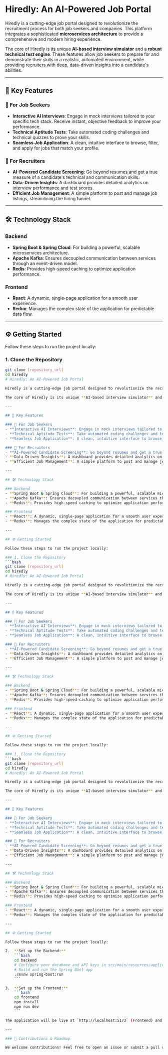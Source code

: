 # Hiredly: An AI-Powered Job Portal

Hiredly is a cutting-edge job portal designed to revolutionize the recruitment process for both job seekers and companies. This platform integrates a sophisticated **microservices architecture** to provide a comprehensive and modern hiring experience.

The core of Hiredly is its unique **AI-based interview simulator** and a **robust technical test engine**. These features allow job seekers to prepare for and demonstrate their skills in a realistic, automated environment, while providing recruiters with deep, data-driven insights into a candidate's abilities.

---

## 🚀 Key Features

### 🔹 For Job Seekers
- **Interactive AI Interviews**: Engage in mock interviews tailored to your specific tech stack. Receive instant, objective feedback to improve your performance.
- **Technical Aptitude Tests**: Take automated coding challenges and technical quizzes to prove your skills.
- **Seamless Job Application**: A clean, intuitive interface to browse, filter, and apply for jobs that match your profile.

### 🔹 For Recruiters
- **AI-Powered Candidate Screening**: Go beyond resumes and get a true measure of a candidate's technical and communication skills.
- **Data-Driven Insights**: A dashboard provides detailed analytics on interview performance and test scores.
- **Efficient Job Management**: A simple platform to post and manage job listings, streamlining the hiring funnel.

---

## 🛠 Technology Stack

### Backend
- **Spring Boot & Spring Cloud**: For building a powerful, scalable microservices architecture.
- **Apache Kafka**: Ensures decoupled communication between services through an event-driven model.
- **Redis**: Provides high-speed caching to optimize application performance.

### Frontend
- **React**: A dynamic, single-page application for a smooth user experience.
- **Redux**: Manages the complex state of the application for predictable data flow.

---

## ⚙️ Getting Started

Follow these steps to run the project locally:

### 1. Clone the Repository
```bash
git clone [repository_url]
cd hiredly
# Hiredly: An AI-Powered Job Portal

Hiredly is a cutting-edge job portal designed to revolutionize the recruitment process for both job seekers and companies. This platform integrates a sophisticated **microservices architecture** to provide a comprehensive and modern hiring experience.

The core of Hiredly is its unique **AI-based interview simulator** and a **robust technical test engine**. These features allow job seekers to prepare for and demonstrate their skills in a realistic, automated environment, while providing recruiters with deep, data-driven insights into a candidate's abilities.

---

## 🚀 Key Features

### 🔹 For Job Seekers
- **Interactive AI Interviews**: Engage in mock interviews tailored to your specific tech stack. Receive instant, objective feedback to improve your performance.
- **Technical Aptitude Tests**: Take automated coding challenges and technical quizzes to prove your skills.
- **Seamless Job Application**: A clean, intuitive interface to browse, filter, and apply for jobs that match your profile.

### 🔹 For Recruiters
- **AI-Powered Candidate Screening**: Go beyond resumes and get a true measure of a candidate's technical and communication skills.
- **Data-Driven Insights**: A dashboard provides detailed analytics on interview performance and test scores.
- **Efficient Job Management**: A simple platform to post and manage job listings, streamlining the hiring funnel.

---

## 🛠 Technology Stack

### Backend
- **Spring Boot & Spring Cloud**: For building a powerful, scalable microservices architecture.
- **Apache Kafka**: Ensures decoupled communication between services through an event-driven model.
- **Redis**: Provides high-speed caching to optimize application performance.

### Frontend
- **React**: A dynamic, single-page application for a smooth user experience.
- **Redux**: Manages the complex state of the application for predictable data flow.

---

## ⚙️ Getting Started

Follow these steps to run the project locally:

### 1. Clone the Repository
```bash
git clone [repository_url]
cd hiredly
# Hiredly: An AI-Powered Job Portal

Hiredly is a cutting-edge job portal designed to revolutionize the recruitment process for both job seekers and companies. This platform integrates a sophisticated **microservices architecture** to provide a comprehensive and modern hiring experience.

The core of Hiredly is its unique **AI-based interview simulator** and a **robust technical test engine**. These features allow job seekers to prepare for and demonstrate their skills in a realistic, automated environment, while providing recruiters with deep, data-driven insights into a candidate's abilities.

---

## 🚀 Key Features

### 🔹 For Job Seekers
- **Interactive AI Interviews**: Engage in mock interviews tailored to your specific tech stack. Receive instant, objective feedback to improve your performance.
- **Technical Aptitude Tests**: Take automated coding challenges and technical quizzes to prove your skills.
- **Seamless Job Application**: A clean, intuitive interface to browse, filter, and apply for jobs that match your profile.

### 🔹 For Recruiters
- **AI-Powered Candidate Screening**: Go beyond resumes and get a true measure of a candidate's technical and communication skills.
- **Data-Driven Insights**: A dashboard provides detailed analytics on interview performance and test scores.
- **Efficient Job Management**: A simple platform to post and manage job listings, streamlining the hiring funnel.

---

## 🛠 Technology Stack

### Backend
- **Spring Boot & Spring Cloud**: For building a powerful, scalable microservices architecture.
- **Apache Kafka**: Ensures decoupled communication between services through an event-driven model.
- **Redis**: Provides high-speed caching to optimize application performance.

### Frontend
- **React**: A dynamic, single-page application for a smooth user experience.
- **Redux**: Manages the complex state of the application for predictable data flow.

---

## ⚙️ Getting Started

Follow these steps to run the project locally:

### 1. Clone the Repository
```bash
git clone [repository_url]
cd hiredly
# Hiredly: An AI-Powered Job Portal

Hiredly is a cutting-edge job portal designed to revolutionize the recruitment process for both job seekers and companies. This platform integrates a sophisticated **microservices architecture** to provide a comprehensive and modern hiring experience.

The core of Hiredly is its unique **AI-based interview simulator** and a **robust technical test engine**. These features allow job seekers to prepare for and demonstrate their skills in a realistic, automated environment, while providing recruiters with deep, data-driven insights into a candidate's abilities.

---

## 🚀 Key Features

### 🔹 For Job Seekers
- **Interactive AI Interviews**: Engage in mock interviews tailored to your specific tech stack. Receive instant, objective feedback to improve your performance.
- **Technical Aptitude Tests**: Take automated coding challenges and technical quizzes to prove your skills.
- **Seamless Job Application**: A clean, intuitive interface to browse, filter, and apply for jobs that match your profile.

### 🔹 For Recruiters
- **AI-Powered Candidate Screening**: Go beyond resumes and get a true measure of a candidate's technical and communication skills.
- **Data-Driven Insights**: A dashboard provides detailed analytics on interview performance and test scores.
- **Efficient Job Management**: A simple platform to post and manage job listings, streamlining the hiring funnel.

---

## 🛠 Technology Stack

### Backend
- **Spring Boot & Spring Cloud**: For building a powerful, scalable microservices architecture.
- **Apache Kafka**: Ensures decoupled communication between services through an event-driven model.
- **Redis**: Provides high-speed caching to optimize application performance.

### Frontend
- **React**: A dynamic, single-page application for a smooth user experience.
- **Redux**: Manages the complex state of the application for predictable data flow.

---

## ⚙️ Getting Started

Follow these steps to run the project locally:

2.  **Set up the Backend:**
    ```bash
    cd backend
    # Configure your database and API keys in src/main/resources/application.properties
    # Build and run the Spring Boot app
    ./mvnw spring-boot:run
    ```

3.  **Set up the Frontend:**
    ```bash
    cd frontend
    npm install
    npm run dev
    ```

The application will be live at `http://localhost:5173` (Frontend) and `http://localhost:8080` (Backend).

---

### 🤝 Contributions & Roadmap

We welcome contributions! Feel free to open an issue or submit a pull request with new features or bug fixes. The roadmap includes further enhancements to the AI recommendation engine and expanded logistics features.
